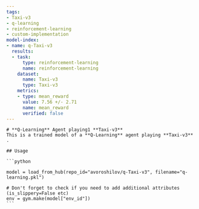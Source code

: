 ```yaml
---
tags:
- Taxi-v3
- q-learning
- reinforcement-learning
- custom-implementation
model-index:
- name: q-Taxi-v3
  results:
  - task:
      type: reinforcement-learning
      name: reinforcement-learning
    dataset:
      name: Taxi-v3
      type: Taxi-v3
    metrics:
    - type: mean_reward
      value: 7.56 +/- 2.71
      name: mean_reward
      verified: false
---
```


    # **Q-Learning** Agent playing1 **Taxi-v3**
    This is a trained model of a **Q-Learning** agent playing **Taxi-v3** .

    ## Usage

    ```python

    model = load_from_hub(repo_id="avoroshilov/q-Taxi-v3", filename="q-learning.pkl")

    # Don't forget to check if you need to add additional attributes (is_slippery=False etc)
    env = gym.make(model["env_id"])
    ```
    